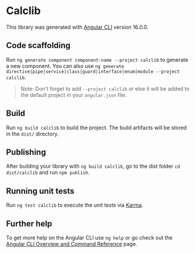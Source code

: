 # Calclib

This library was generated with [Angular CLI](https://github.com/angular/angular-cli) version 16.0.0.

## Code scaffolding

Run `ng generate component component-name --project calclib` to generate a new component. You can also use `ng generate directive|pipe|service|class|guard|interface|enum|module --project calclib`.
> Note: Don't forget to add `--project calclib` or else it will be added to the default project in your `angular.json` file. 

## Build

Run `ng build calclib` to build the project. The build artifacts will be stored in the `dist/` directory.

## Publishing

After building your library with `ng build calclib`, go to the dist folder `cd dist/calclib` and run `npm publish`.

## Running unit tests

Run `ng test calclib` to execute the unit tests via [Karma](https://karma-runner.github.io).

## Further help

To get more help on the Angular CLI use `ng help` or go check out the [Angular CLI Overview and Command Reference](https://angular.io/cli) page.
